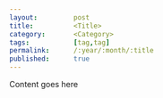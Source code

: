 ```yaml
---
layout:         post
title:          <Title>
category:       <Category>
tags:           [tag,tag]
permalink:      /:year/:month/:title
published:      true
---
```


Content goes here
